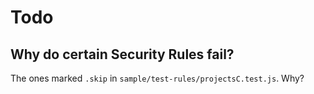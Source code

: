 # Todo

## Why do certain Security Rules fail?

The ones marked `.skip` in `sample/test-rules/projectsC.test.js`. Why?
